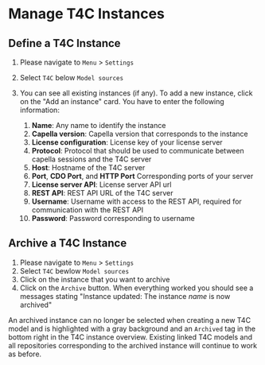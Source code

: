 <!--
 ~ SPDX-FileCopyrightText: Copyright DB InfraGO AG and contributors
 ~ SPDX-License-Identifier: Apache-2.0
 -->

# Manage T4C Instances

## Define a T4C Instance

1.  Please navigate to `Menu` > `Settings`
1.  Select `T4C` below `Model sources`
1.  You can see all existing instances (if any). To add a new instance, click
    on the "Add an instance" card. You have to enter the following information:

    1. **Name**: Any name to identify the instance
    1. **Capella version**: Capella version that corresponds to the instance
    1. **License configuration**: License key of your license server
    1. **Protocol**: Protocol that should be used to communicate between
       capella sessions and the T4C server
    1. **Host**: Hostname of the T4C server
    1. **Port**, **CDO Port**, and **HTTP Port** Corresponding ports of your
       server
    1. **License server API**: License server API url
    1. **REST API**: REST API URL of the T4C server
    1. **Username**: Username with access to the REST API, required for
       communication with the REST API
    1. **Password**: Password corresponding to username

## Archive a T4C Instance

1.  Please navigate to `Menu` > `Settings`
1.  Select `T4C` bewlow `Model sources`
1.  Click on the instance that you want to archive
1.  Click on the `Archive` button. When everything worked you should see a
    messages stating "Instance updated: The instance _name_ is now archived"

An archived instance can no longer be selected when creating a new T4C model
and is highlighted with a gray background and an `Archived` tag in the bottom
right in the T4C instance overview. Existing linked T4C models and all
repositories corresponding to the archived instance will continue to work as
before.
